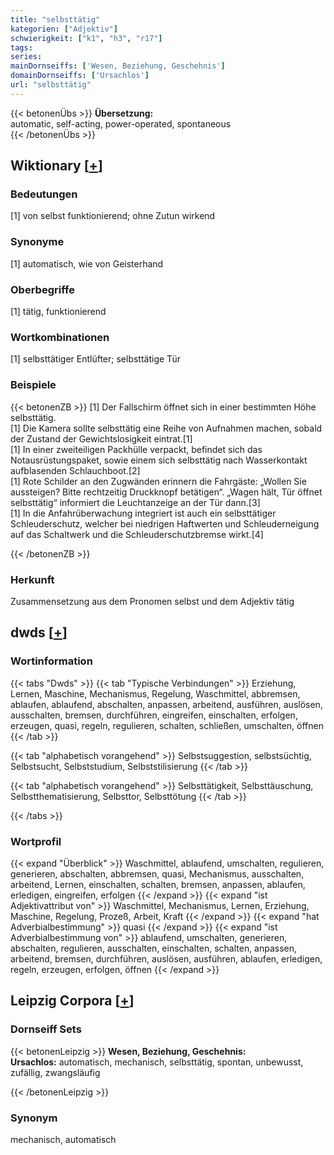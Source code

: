 ```yaml
---
title: "selbsttätig"
kategorien: ["Adjektiv"]
schwierigkeit: ["k1", "h3", "r17"]
tags:
series:
mainDornseiffs: ['Wesen, Beziehung, Geschehnis']
domainDornseiffs: ['Ursachlos']
url: "selbsttätig"
---
```


{{< betonenÜbs >}}
**Übersetzung:**  
automatic, self-acting, power-operated, spontaneous  
{{< /betonenÜbs >}}

## Wiktionary [[+](https://de.wiktionary.org/wiki/selbsttätig)]

### Bedeutungen
[1] von selbst funktionierend; ohne Zutun wirkend  

### Synonyme
[1] automatisch, wie von Geisterhand  

### Oberbegriffe
[1] tätig, funktionierend  

### Wortkombinationen
[1] selbsttätiger Entlüfter; selbsttätige Tür  

### Beispiele
{{< betonenZB >}}
[1] Der Fallschirm öffnet sich in einer bestimmten Höhe selbsttätig.  
[1] Die Kamera sollte selbsttätig eine Reihe von Aufnahmen machen, sobald der Zustand der Gewichtslosigkeit eintrat.[1]  
[1] In einer zweiteiligen Packhülle verpackt, befindet sich das Notausrüstungspaket, sowie einem sich selbsttätig nach Wasserkontakt aufblasenden Schlauchboot.[2]  
[1] Rote Schilder an den Zugwänden erinnern die Fahrgäste: „Wollen Sie aussteigen? Bitte rechtzeitig Druckknopf betätigen“. „Wagen hält, Tür öffnet selbsttätig“ informiert die Leuchtanzeige an der Tür dann.[3]  
[1] In die Anfahrüberwachung integriert ist auch ein selbsttätiger Schleuderschutz, welcher bei niedrigen Haftwerten und Schleuderneigung auf das Schaltwerk und die Schleuderschutzbremse wirkt.[4]  

{{< /betonenZB >}}
### Herkunft
Zusammensetzung aus dem Pronomen selbst und dem Adjektiv tätig  



## dwds [[+](https://www.dwds.de/wb/selbsttätig)]

### Wortinformation
{{< tabs "Dwds" >}}
{{< tab "Typische Verbindungen" >}}
Erziehung, Lernen, Maschine, Mechanismus, Regelung, Waschmittel, abbremsen, ablaufen, ablaufend, abschalten, anpassen, arbeitend, ausführen, auslösen, ausschalten, bremsen, durchführen, eingreifen, einschalten, erfolgen, erzeugen, quasi, regeln, regulieren, schalten, schließen, umschalten, öffnen
{{< /tab >}}

{{< tab "alphabetisch vorangehend" >}}
Selbstsuggestion, selbstsüchtig, Selbstsucht, Selbststudium, Selbststilisierung
{{< /tab >}}

{{< tab "alphabetisch vorangehend" >}}
Selbsttätigkeit, Selbsttäuschung, Selbstthematisierung, Selbsttor, Selbsttötung
{{< /tab >}}

{{< /tabs >}}

### Wortprofil
{{< expand "Überblick" >}} Waschmittel, ablaufend, umschalten, regulieren, generieren, abschalten, abbremsen, quasi, Mechanismus, ausschalten, arbeitend, Lernen, einschalten, schalten, bremsen, anpassen, ablaufen, erledigen, eingreifen, erfolgen {{< /expand >}}
{{< expand "ist Adjektivattribut von" >}} Waschmittel, Mechanismus, Lernen, Erziehung, Maschine, Regelung, Prozeß, Arbeit, Kraft {{< /expand >}}
{{< expand "hat Adverbialbestimmung" >}} quasi {{< /expand >}}
{{< expand "ist Adverbialbestimmung von" >}} ablaufend, umschalten, generieren, abschalten, regulieren, ausschalten, einschalten, schalten, anpassen, arbeitend, bremsen, durchführen, auslösen, ausführen, ablaufen, erledigen, regeln, erzeugen, erfolgen, öffnen {{< /expand >}}

## Leipzig Corpora [[+](https://corpora.uni-leipzig.de/en/res?word=selbsttätig&corpusId=deu_newscrawl-public_2018)]

### Dornseiff Sets
{{< betonenLeipzig >}}
**Wesen, Beziehung, Geschehnis:**  
**Ursachlos:** automatisch, mechanisch, selbsttätig, spontan, unbewusst, zufällig, zwangsläufig  

{{< /betonenLeipzig >}}

### Synonym
mechanisch, automatisch

